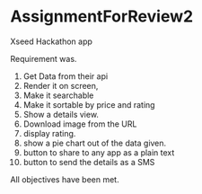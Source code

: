 # AssignmentForReview2
Xseed Hackathon app

Requirement was. 
1. Get Data from their api
2. Render it on screen, 
3. Make it searchable 
4. Make it sortable by price and rating
5. Show a details view. 
6. Download image from the URL
7. display rating. 
8. show a pie chart out of the data given. 
9. button to share to any app as a plain text
10. button to send the details as a SMS


All objectives have been met.
